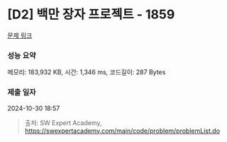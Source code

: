 # [D2] 백만 장자 프로젝트 - 1859 

[문제 링크](https://swexpertacademy.com/main/code/problem/problemDetail.do?contestProbId=AV5LrsUaDxcDFAXc) 

### 성능 요약

메모리: 183,932 KB, 시간: 1,346 ms, 코드길이: 287 Bytes

### 제출 일자

2024-10-30 18:57



> 출처: SW Expert Academy, https://swexpertacademy.com/main/code/problem/problemList.do